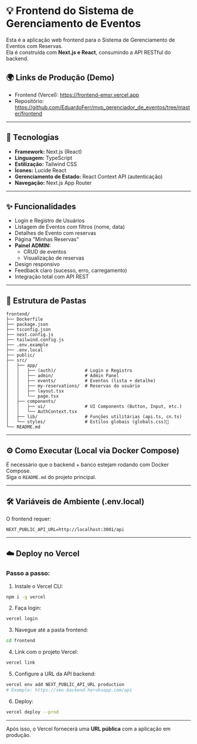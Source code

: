 # 💡 Frontend do Sistema de Gerenciamento de Eventos

Esta é a aplicação web frontend para o Sistema de Gerenciamento de Eventos com Reservas.\
Ela é construída com **Next.js e React**, consumindo a API RESTful do backend.

## 🌍 Links de Produção (Demo)

- Frontend (Vercel): https://frontend-emsr.vercel.app
- Repositório: https://github.com/EduardoFerr/mvp_gerenciador_de_eventos/tree/master/frontend

---

## 🚀 Tecnologias

- **Framework:** Next.js (React)
- **Linguagem:** TypeScript
- **Estilização:** Tailwind CSS
- **Ícones:** Lucide React
- **Gerenciamento de Estado:** React Context API (autenticação)
- **Navegação:** Next.js App Router

---

## ✨ Funcionalidades

- Login e Registro de Usuários
- Listagem de Eventos com filtros (nome, data)
- Detalhes de Evento com reservas
- Página "Minhas Reservas"
- **Painel ADMIN:**
  - CRUD de eventos
  - Visualização de reservas
- Design responsivo
- Feedback claro (sucesso, erro, carregamento)
- Integração total com API REST

---

## 📁 Estrutura de Pastas

```
frontend/
├── Dockerfile
├── package.json
├── tsconfig.json
├── next.config.js
├── tailwind.config.js
├── .env.example
├── .env.local
├── public/
├── src/
│   ├── app/
│   │   ├── (auth)/           # Login e Registro
│   │   ├── admin/            # Admin Panel
│   │   ├── events/           # Eventos (lista + detalhe)
│   │   ├── my-reservations/  # Reservas do usuário
│   │   ├── layout.tsx
│   │   └── page.tsx
│   ├── components/
│   │   ├── ui/               # UI Components (Button, Input, etc.)
│   │   └── AuthContext.tsx
│   ├── lib/                  # Funções utilitárias (api.ts, cn.ts)
│   └── styles/               # Estilos globais (globals.css)
└── README.md
```

---

## ⚙️ Como Executar (Local via Docker Compose)

É necessário que o backend + banco estejam rodando com Docker Compose.\
Siga o `README.md` do projeto principal.

---

## 🛠️ Variáveis de Ambiente (.env.local)

O frontend requer:

```env
NEXT_PUBLIC_API_URL=http://localhost:3001/api
```

---

## ☁️ Deploy no Vercel

### Passo a passo:

1. Instale o Vercel CLI:

```bash
npm i -g vercel
```

2. Faça login:

```bash
vercel login
```

3. Navegue até a pasta frontend:

```bash
cd frontend
```

4. Link com o projeto Vercel:

```bash
vercel link
```

5. Configure a URL da API backend:

```bash
vercel env add NEXT_PUBLIC_API_URL production
# Exemplo: https://seu-backend.herokuapp.com/api
```

6. Deploy:

```bash
vercel deploy --prod
```

---

Após isso, o Vercel fornecerá uma **URL pública** com a aplicação em produção.


